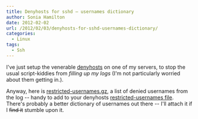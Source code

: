 ```yaml
---
title: Denyhosts for sshd – usernames dictionary
author: Sonia Hamilton
date: 2012-02-02
url: /2012/02/03/denyhosts-for-sshd-usernames-dictionary/
categories:
  - Linux
tags:
  - Ssh
---
```

I've just setup the venerable [denyhosts][1] on one of my servers, to stop the usual script-kiddies from *filling up my logs* (I'm not particularly worried about them getting in.).

<!--more-->

Anyway, here is [restricted-usernames.gz][2], a list of denied usernames from the log -- handy to add to your denyhosts [restricted-usernames file][3]. There's probably a better dictionary of usernames out there -- I'll attach it if I <del>find it</del> stumble upon it.

 [1]: http://denyhosts.sourceforge.net/
 [2]: http://www.snowfrog.net/wp-content/uploads/2012/02/restricted-usernames.gz
 [3]: http://denyhosts.sourceforge.net/faq.html#restricted
